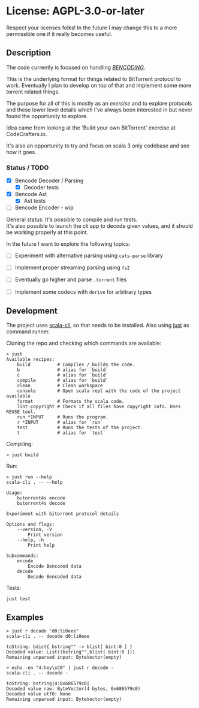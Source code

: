 <!--
SPDX-FileCopyrightText: 2024 Vasco Dias <m+code@vascorsd.com>
SPDX-License-Identifier: CC0-1.0
-->

# License: AGPL-3.0-or-later

Respect your licenses folks!
In the future I may change this to a more permissible one if it really becomes useful.


## Description

The code currently is focused on handling *[BENCODING](https://wiki.theory.org/BitTorrentSpecification#Bencoding)*.

This is the underlying format for things related to BitTorrent protocol to work. 
Eventually I plan to develop on top of that and implement some more torrent related things.

The purpose for all of this is mostly as an *exercise* and to explore protocols and these lower level
details which I've always been interested in but never found the opportunity to explore.

Idea came from looking at the 'Build your own BitTorrent' exercise at CodeCrafters.io.

It's also an opportunity to try and focus on scala 3 only codebase and see how it goes.


### Status / TODO

- [x] Bencode Decoder / Parsing
  - [x] Decoder tests
- [x] Bencode Ast 
  - [x] Ast tests
- [ ] Bencode Encoder - wip

General status: It's possible to compile and run tests.  
It's also possible to launch the cli app to decode given values, and it should be working properly at this point.

In the future I want to explore the following topics:
- [ ] Experiment with alternative parsing using `cats-parse` library
- [ ] Implement proper streaming parsing using `fs2` 
- [ ] Eventually go higher and parse `.torrent` files
- [ ] Implement some codecs with `derive` for arbitrary types 


## Development

The project uses [scala-cli](https://scala-cli.virtuslab.org/), so that needs to be installed.
Also using [just](https://just.systems/) as command runner.

Cloning the repo and checking which commands are available:
```shell
> just
Available recipes:
    build          # Compiles / builds the code.
    b              # alias for `build`
    c              # alias for `build`
    compile        # alias for `build`
    clean          # Clean workspace
    console        # Open scala repl with the code of the project available
    format         # Formats the scala code.
    lint-copyright # Check if all files have copyright info. Uses REUSE tool.
    run *INPUT     # Runs the program.
    r *INPUT       # alias for `run`
    test           # Runs the tests of the project.
    t              # alias for `test`
```

Compiling:
```shell
> just build
```

Run:
```shell
> just run --help
scala-cli . -- --help

Usage:
    butorrent4s encode
    butorrent4s decode

Experiment with bitorrent protocol details

Options and flags:
    --version, -V
        Print version
    --help, -h
        Print help

Subcommands:
    encode
        Encode Bencoded data
    decode
        Decode Bencoded data
```

Tests:
```shell
just test
```

## Examples

```shell
> just r decode "d0:li0eee"
scala-cli . -- decode d0:li0eee

toString: bdict{ bstring"" -> blist[ bint:0 ] }
Decoded value: List((bstring"",blist[ bint:0 ]))
Remaining unparsed input: ByteVector(empty)
```

```shell
> echo -en "4:hey\xC0" | just r decode -
scala-cli . -- decode -

toString: bstring|4:0x686579c0|
Decoded value raw: ByteVector(4 bytes, 0x686579c0)
Decoded value utf8: None
Remaining unparsed input: ByteVector(empty)
```
